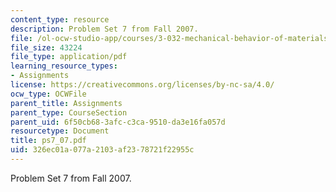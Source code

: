 ```yaml
---
content_type: resource
description: Problem Set 7 from Fall 2007.
file: /ol-ocw-studio-app/courses/3-032-mechanical-behavior-of-materials-fall-2007/326ec01a077a2103af2378721f22955c_ps7_07.pdf
file_size: 43224
file_type: application/pdf
learning_resource_types:
- Assignments
license: https://creativecommons.org/licenses/by-nc-sa/4.0/
ocw_type: OCWFile
parent_title: Assignments
parent_type: CourseSection
parent_uid: 6f50cb68-3afc-c3ca-9510-da3e16fa057d
resourcetype: Document
title: ps7_07.pdf
uid: 326ec01a-077a-2103-af23-78721f22955c
---
```

Problem Set 7 from Fall 2007.